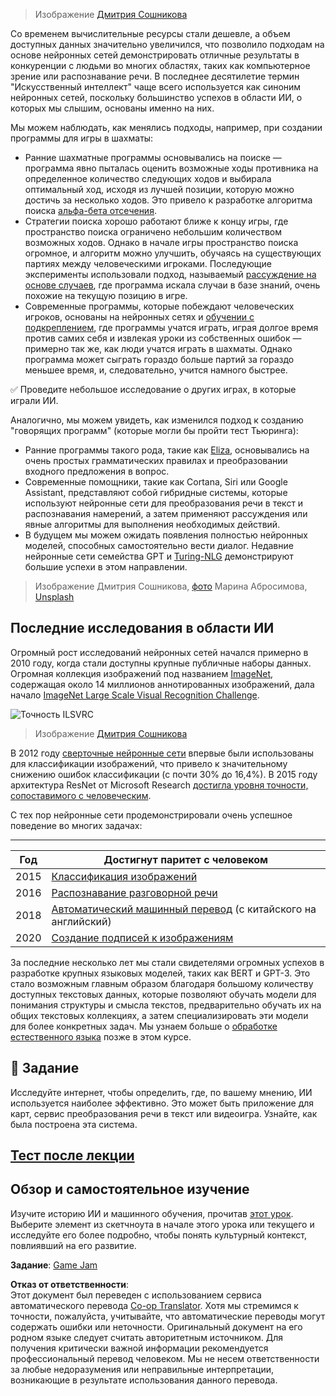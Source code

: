 <!--
CO_OP_TRANSLATOR_METADATA:
{
  "original_hash": "5d1cbc67a9690adb5b33adf297794087",
  "translation_date": "2025-08-26T06:38:45+00:00",
  "source_file": "lessons/1-Intro/README.md",
  "language_code": "ru"
}
-->
> Изображение [Дмитрия Сошникова](http://soshnikov.com)

Со временем вычислительные ресурсы стали дешевле, а объем доступных данных значительно увеличился, что позволило подходам на основе нейронных сетей демонстрировать отличные результаты в конкуренции с людьми во многих областях, таких как компьютерное зрение или распознавание речи. В последнее десятилетие термин "Искусственный интеллект" чаще всего используется как синоним нейронных сетей, поскольку большинство успехов в области ИИ, о которых мы слышим, основаны именно на них.

Мы можем наблюдать, как менялись подходы, например, при создании программы для игры в шахматы:

* Ранние шахматные программы основывались на поиске — программа явно пыталась оценить возможные ходы противника на определенное количество следующих ходов и выбирала оптимальный ход, исходя из лучшей позиции, которую можно достичь за несколько ходов. Это привело к разработке алгоритма поиска [альфа-бета отсечения](https://en.wikipedia.org/wiki/Alpha%E2%80%93beta_pruning).
* Стратегии поиска хорошо работают ближе к концу игры, где пространство поиска ограничено небольшим количеством возможных ходов. Однако в начале игры пространство поиска огромное, и алгоритм можно улучшить, обучаясь на существующих партиях между человеческими игроками. Последующие эксперименты использовали подход, называемый [рассуждение на основе случаев](https://en.wikipedia.org/wiki/Case-based_reasoning), где программа искала случаи в базе знаний, очень похожие на текущую позицию в игре.
* Современные программы, которые побеждают человеческих игроков, основаны на нейронных сетях и [обучении с подкреплением](https://en.wikipedia.org/wiki/Reinforcement_learning), где программы учатся играть, играя долгое время против самих себя и извлекая уроки из собственных ошибок — примерно так же, как люди учатся играть в шахматы. Однако программа может сыграть гораздо больше партий за гораздо меньшее время, и, следовательно, учится намного быстрее.

✅ Проведите небольшое исследование о других играх, в которые играли ИИ.

Аналогично, мы можем увидеть, как изменился подход к созданию "говорящих программ" (которые могли бы пройти тест Тьюринга):

* Ранние программы такого рода, такие как [Eliza](https://en.wikipedia.org/wiki/ELIZA), основывались на очень простых грамматических правилах и преобразовании входного предложения в вопрос.
* Современные помощники, такие как Cortana, Siri или Google Assistant, представляют собой гибридные системы, которые используют нейронные сети для преобразования речи в текст и распознавания намерений, а затем применяют рассуждения или явные алгоритмы для выполнения необходимых действий.
* В будущем мы можем ожидать появления полностью нейронных моделей, способных самостоятельно вести диалог. Недавние нейронные сети семейства GPT и [Turing-NLG](https://turing.microsoft.com/) демонстрируют большие успехи в этом направлении.

> Изображение Дмитрия Сошникова, [фото](https://unsplash.com/photos/r8LmVbUKgns) Марина Абросимова, [Unsplash](https://unsplash.com/@abrosimova_marina_foto)

## Последние исследования в области ИИ

Огромный рост исследований нейронных сетей начался примерно в 2010 году, когда стали доступны крупные публичные наборы данных. Огромная коллекция изображений под названием [ImageNet](https://en.wikipedia.org/wiki/ImageNet), содержащая около 14 миллионов аннотированных изображений, дала начало [ImageNet Large Scale Visual Recognition Challenge](https://image-net.org/challenges/LSVRC/).

![Точность ILSVRC](../../../../lessons/1-Intro/images/ilsvrc.gif)

> Изображение [Дмитрия Сошникова](http://soshnikov.com)

В 2012 году [сверточные нейронные сети](../4-ComputerVision/07-ConvNets/README.md) впервые были использованы для классификации изображений, что привело к значительному снижению ошибок классификации (с почти 30% до 16,4%). В 2015 году архитектура ResNet от Microsoft Research [достигла уровня точности, сопоставимого с человеческим](https://doi.org/10.1109/ICCV.2015.123).

С тех пор нейронные сети продемонстрировали очень успешное поведение во многих задачах:

---

Год | Достигнут паритет с человеком
-----|--------
2015 | [Классификация изображений](https://doi.org/10.1109/ICCV.2015.123)
2016 | [Распознавание разговорной речи](https://arxiv.org/abs/1610.05256)
2018 | [Автоматический машинный перевод](https://arxiv.org/abs/1803.05567) (с китайского на английский)
2020 | [Создание подписей к изображениям](https://arxiv.org/abs/2009.13682)

За последние несколько лет мы стали свидетелями огромных успехов в разработке крупных языковых моделей, таких как BERT и GPT-3. Это стало возможным главным образом благодаря большому количеству доступных текстовых данных, которые позволяют обучать модели для понимания структуры и смысла текстов, предварительно обучать их на общих текстовых коллекциях, а затем специализировать эти модели для более конкретных задач. Мы узнаем больше о [обработке естественного языка](../5-NLP/README.md) позже в этом курсе.

## 🚀 Задание

Исследуйте интернет, чтобы определить, где, по вашему мнению, ИИ используется наиболее эффективно. Это может быть приложение для карт, сервис преобразования речи в текст или видеоигра. Узнайте, как была построена эта система.

## [Тест после лекции](https://ff-quizzes.netlify.app/en/ai/quiz/2)

## Обзор и самостоятельное изучение

Изучите историю ИИ и машинного обучения, прочитав [этот урок](https://github.com/microsoft/ML-For-Beginners/tree/main/1-Introduction/2-history-of-ML). Выберите элемент из скетчноута в начале этого урока или текущего и исследуйте его более подробно, чтобы понять культурный контекст, повлиявший на его развитие.

**Задание**: [Game Jam](assignment.md)

**Отказ от ответственности**:  
Этот документ был переведен с использованием сервиса автоматического перевода [Co-op Translator](https://github.com/Azure/co-op-translator). Хотя мы стремимся к точности, пожалуйста, учитывайте, что автоматические переводы могут содержать ошибки или неточности. Оригинальный документ на его родном языке следует считать авторитетным источником. Для получения критически важной информации рекомендуется профессиональный перевод человеком. Мы не несем ответственности за любые недоразумения или неправильные интерпретации, возникающие в результате использования данного перевода.